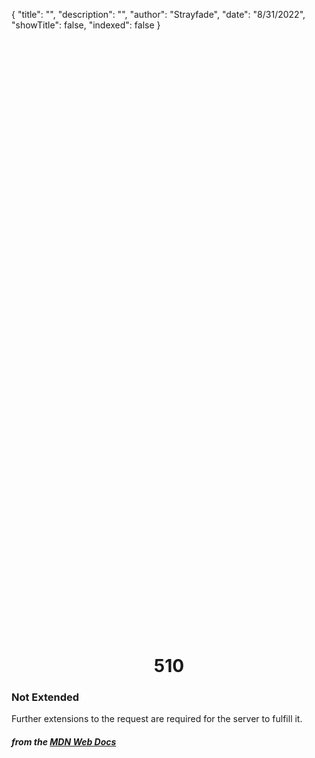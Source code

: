 {
"title": "",
"description": "",
"author": "Strayfade",
"date": "8/31/2022",
"showTitle": false,
"indexed": false
}

<p style="margin-right: auto; margin-left: auto; width: max-content; margin-top: 25vh; opacity: 0.5;"></p>
<h1 style="margin-right: auto; margin-left: auto; width: max-content; margin-top: 3px;">510</h1>

### Not Extended

Further extensions to the request are required for the server to fulfill it.

#### _from the [MDN Web Docs](https://developer.mozilla.org/en-US/docs/Web/HTTP/Status)_
